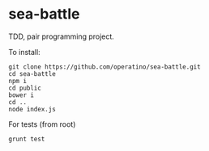 sea-battle
==========

TDD, pair programming project.

To install:

```
git clone https://github.com/operatino/sea-battle.git
cd sea-battle
npm i
cd public
bower i
cd ..
node index.js
```

For tests (from root)

```
grunt test
```